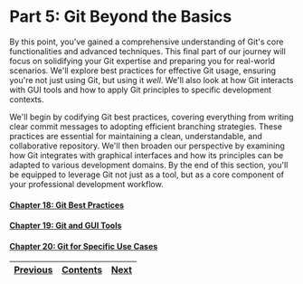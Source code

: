 Part 5: Git Beyond the Basics
=============================

By this point, you've gained a comprehensive understanding of Git's core functionalities and advanced techniques. This final part of our journey will focus on solidifying your Git expertise and preparing you for real-world scenarios. We'll explore best practices for effective Git usage, ensuring you're not just using Git, but using it *well*. We'll also look at how Git interacts with GUI tools and how to apply Git principles to specific development contexts.

We'll begin by codifying Git best practices, covering everything from writing clear commit messages to adopting efficient branching strategies. These practices are essential for maintaining a clean, understandable, and collaborative repository. We'll then broaden our perspective by examining how Git integrates with graphical interfaces and how its principles can be adapted to various development domains. By the end of this section, you'll be equipped to leverage Git not just as a tool, but as a core component of your professional development workflow.

#### [Chapter 18: Git Best Practices](/Chapter%2018.md)
#### [Chapter 19: Git and GUI Tools](/Chapter%2019)
#### [Chapter 20: Git for Specific Use Cases](/Chapter%2020.md)

| [Previous](/Chapter%2017.md) | [Contents](/README.md) | [Next](/Chapter%2018.md) |
| :---: | :---: | :---: |
